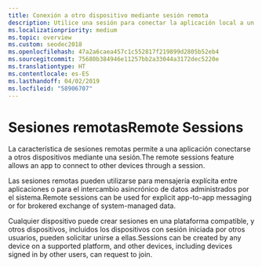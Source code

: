 ```yaml
---
title: Conexión a otro dispositivo mediante sesión remota
description: Utilice una sesión para conectar la aplicación local a un dispositivo remoto.
ms.localizationpriority: medium
ms.topic: overview
ms.custom: seodec2018
ms.openlocfilehash: 47a2a6caea457c1c552817f219899d2805b52eb4
ms.sourcegitcommit: 75680b384946e11257bb2a33044a3172dec5220e
ms.translationtype: HT
ms.contentlocale: es-ES
ms.lasthandoff: 04/02/2019
ms.locfileid: "58906707"
---
```

# <a name="remote-sessions"></a><span data-ttu-id="cfaf4-103">Sesiones remotas</span><span class="sxs-lookup"><span data-stu-id="cfaf4-103">Remote Sessions</span></span>

<span data-ttu-id="cfaf4-104">La característica de sesiones remotas permite a una aplicación conectarse a otros dispositivos mediante una sesión.</span><span class="sxs-lookup"><span data-stu-id="cfaf4-104">The remote sessions feature allows an app to connect to other devices through a session.</span></span>

<span data-ttu-id="cfaf4-105">Las sesiones remotas pueden utilizarse para mensajería explícita entre aplicaciones o para el intercambio asincrónico de datos administrados por el sistema.</span><span class="sxs-lookup"><span data-stu-id="cfaf4-105">Remote sessions can be used for explicit app-to-app messaging or for brokered exchange of system-managed data.</span></span>

<span data-ttu-id="cfaf4-106">Cualquier dispositivo puede crear sesiones en una plataforma compatible, y otros dispositivos, incluidos los dispositivos con sesión iniciada por otros usuarios, pueden solicitar unirse a ellas.</span><span class="sxs-lookup"><span data-stu-id="cfaf4-106">Sessions can be created by any device on a supported platform, and other devices, including devices signed in by other users, can request to join.</span></span>
